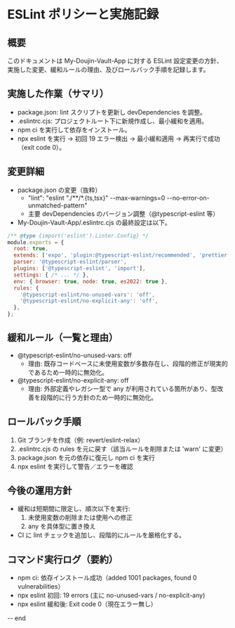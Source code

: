 # ESLint ポリシーと実施記録

## 概要
このドキュメントは My-Doujin-Vault-App に対する ESLint 設定変更の方針、
実施した変更、緩和ルールの理由、及びロールバック手順を記録します。

## 実施した作業（サマリ）
- package.json: lint スクリプトを更新し devDependencies を調整。
- .eslintrc.cjs: プロジェクトルート下に新規作成し、最小緩和を適用。
- npm ci を実行して依存をインストール。
- npx eslint を実行 → 初回 19 エラー検出 → 最小緩和適用 → 再実行で成功（exit code 0）。

## 変更詳細
- package.json の変更（抜粋）
  - "lint": "eslint \"./**/*.{ts,tsx}\" --max-warnings=0 --no-error-on-unmatched-pattern"
  - 主要 devDependencies のバージョン調整（@typescript-eslint 等）
- My-Doujin-Vault-App/.eslintrc.cjs の最終設定は以下。

```javascript
/** @type {import('eslint').Linter.Config} */
module.exports = {
  root: true,
  extends: ['expo', 'plugin:@typescript-eslint/recommended', 'prettier'],
  parser: '@typescript-eslint/parser',
  plugins: ['@typescript-eslint', 'import'],
  settings: { /* ... */ },
  env: { browser: true, node: true, es2022: true },
  rules: {
    '@typescript-eslint/no-unused-vars': 'off',
    '@typescript-eslint/no-explicit-any': 'off',
  },
};
```

## 緩和ルール（一覧と理由）
- @typescript-eslint/no-unused-vars: off
  - 理由: 既存コードベースに未使用変数が多数存在し、段階的修正が現実的であるため一時的に無効化。
- @typescript-eslint/no-explicit-any: off
  - 理由: 外部定義やレガシー型で any が利用されている箇所があり、型改善を段階的に行う方針のため一時的に無効化。

## ロールバック手順
1. Git ブランチを作成（例: revert/eslint-relax）
2. .eslintrc.cjs の rules を元に戻す（該当ルールを削除または 'warn' に変更）
3. package.json を元の依存に復元し npm ci を実行
4. npx eslint を実行して警告／エラーを確認

## 今後の運用方針
- 緩和は短期間に限定し、順次以下を実行:
  1. 未使用変数の削除または使用への修正
  2. any を具体型に置き換え
- CI に lint チェックを追加し、段階的にルールを厳格化する。

## コマンド実行ログ（要約）
- npm ci: 依存インストール成功（added 1001 packages, found 0 vulnerabilities）
- npx eslint 初回: 19 errors (主に no-unused-vars / no-explicit-any)
- npx eslint 緩和後: Exit code 0（現在エラー無し）

-- end